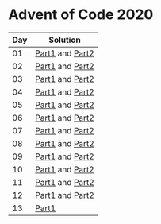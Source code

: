 # Advent of Code 2020

|Day|Solution|
|---|---|
|01 | [Part1](src/day01/part01.kt) and [Part2](src/day01/part02.kt)|
|02 | [Part1](src/day02/part01.kt) and [Part2](src/day02/part02.kt)|
|03 | [Part1](src/day03/part01.kt) and [Part2](src/day03/part02.kt)|
|04 | [Part1](src/day04/part01.kt) and [Part2](src/day04/part02.kt)|
|05 | [Part1](src/day05/part01.kt) and [Part2](src/day05/part02.kt)|
|06 | [Part1](src/day06/part01.kt) and [Part2](src/day06/part02.kt)|
|07 | [Part1](src/day07/part01.kt) and [Part2](src/day07/part02.kt)|
|08 | [Part1](src/day08/part01.kt) and [Part2](src/day08/part02.kt)|
|09 | [Part1](src/day09/part01.kt) and [Part2](src/day09/part02.kt)|
|10 | [Part1](src/day10/part01.kt) and [Part2](src/day10/part02.kt)|
|11 | [Part1](src/day11/part01.kt) and [Part2](src/day11/part02.kt)|
|12 | [Part1](src/day12/part01.kt) and [Part2](src/day12/part02.kt)|
|13 | [Part1](src/day13/part01.kt)|